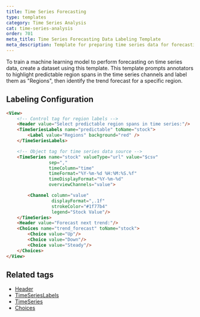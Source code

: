 ```yaml
---
title: Time Series Forecasting 
type: templates
category: Time Series Analysis
cat: time-series-analysis
order: 701
meta_title: Time Series Forecasting Data Labeling Template
meta_description: Template for preparing time series data for forecasting use cases with Label Studio for your machine learning and data science projects.
---
```


To train a machine learning model to perform forecasting on time series data, create a dataset using this template. This template prompts annotators to highlight predictable region spans in the time series channels and label them as "Regions", then identify the trend forecast for a specific region. 

<div id="main-preview"></div>

## Labeling Configuration

```html
<View>
    <!-- Control tag for region labels -->
    <Header value="Select predictable region spans in time series:"/>
    <TimeSeriesLabels name="predictable" toName="stock">
        <Label value="Regions" background="red" />
    </TimeSeriesLabels>

    <!-- Object tag for time series data source -->
    <TimeSeries name="stock" valueType="url" value="$csv"
                sep=","
                timeColumn="time"
                timeFormat="%Y-%m-%d %H:%M:%S.%f"
                timeDisplayFormat="%Y-%m-%d"
                overviewChannels="value">

        <Channel column="value"
                 displayFormat=",.1f"
                 strokeColor="#1f77b4"
                 legend="Stock Value"/>
    </TimeSeries>
    <Header value="Forecast next trend:"/>
    <Choices name="trend_forecast" toName="stock">
        <Choice value="Up"/>
        <Choice value="Down"/>
        <Choice value="Steady"/>
    </Choices>
</View>
```

## Related tags

- [Header](/tags/header.html)
- [TimeSeriesLabels](/tags/timeserieslabels.html)
- [TimeSeries](/tags/timeseries.html)
- [Choices](/tags/choices.html)
